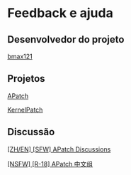 # Feedback e ajuda

## Desenvolvedor do projeto

[bmax121](https://github.com/bmax121)

## Projetos

[APatch](https://github.com/bmax121/APatch)

[KernelPatch](https://github.com/bmax121/KernelPatch)

## Discussão

[[ZH/EN] [SFW] APatch Discussions](https://t.me/apatch_discuss)

[[NSFW] [R-18] APatch 中文组](https://t.me/APatch_CN_Group)
